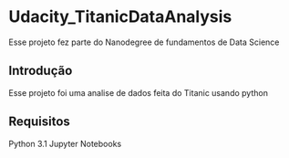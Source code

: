 # Udacity_TitanicDataAnalysis
Esse projeto fez parte do Nanodegree de fundamentos de Data Science

## Introdução
Esse projeto foi uma analise de dados feita do Titanic usando python

## Requisitos
Python 3.1
Jupyter Notebooks
